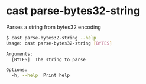 # cast parse-bytes32-string

Parses a string from bytes32 encoding

```bash
$ cast parse-bytes32-string --help
Usage: cast parse-bytes32-string [BYTES]

Arguments:
  [BYTES]  The string to parse

Options:
  -h, --help  Print help
```